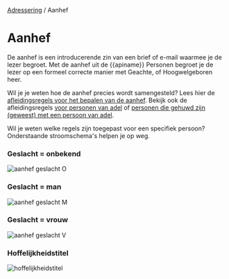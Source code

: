 [Adressering](/personen/documentatie/informatieproducten/adressering) / Aanhef

# Aanhef

De aanhef is een introducerende zin van een brief of e-mail waarmee je de lezer begroet. Met de aanhef uit de {{apiname}} Personen begroet je de lezer op een formeel correcte manier met Geachte, of Hoogwelgeboren heer.

Wil je je weten hoe de aanhef precies wordt samengesteld? Lees hier de [afleidingsregels voor het bepalen van de aanhef](/personen/features/adressering/aanhef). Bekijk ook de afleidingsregels [voor personen van adel](/personen/features/adressering/adellijke-titel-predicaat) of [personen die gehuwd zijn (geweest) met een persoon van adel](/personen/features/adressering/aanhef/adellijke-titel-predicaat-partner).  

Wil je weten welke regels zijn toegepast voor een specifiek persoon? Onderstaande stroomschema's helpen je op weg.

### Geslacht = onbekend
![aanhef geslacht O](stroomschema-1.png)
<br>

### Geslacht = man
![aanhef geslacht M](stroomschema-2.png)
<br>

### Geslacht = vrouw
![aanhef geslacht V](stroomschema-3.png)
<br>

### Hoffelijkheidstitel
![hoffelijkheidstitel](stroomschema-4.png)

